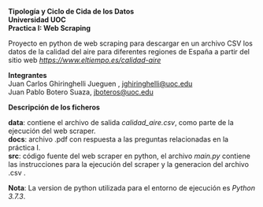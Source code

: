 **Tipología y Ciclo de Cida de los Datos  
Universidad UOC  
Practica I: Web Scraping**    

Proyecto en python de web scraping para descargar en un archivo CSV los datos de la calidad del aire para diferentes regiones de España a partir del sitio web *https://www.eltiempo.es/calidad-aire*    


**Integrantes**  
Juan Carlos Ghiringhelli Jueguen , jghiringhelli@uoc.edu  
Juan Pablo Botero Suaza, jboteros@uoc.edu  

**Descripción de los ficheros**  

**data**: contiene el archivo de salida *calidad_aire.csv*, como parte de la ejecución del web scraper.  
**docs**: archivo .pdf con respuesta a las preguntas relacionadas en la práctica I.  
**src**: código fuente del web scraper en python, el archivo *main.py* contiene las instrucciones para la ejecución del scraper y la generacion del archivo .csv .  


**Nota**: La version de python utilizada para el entorno de ejecución es *Python 3.7.3*.
